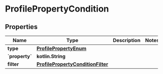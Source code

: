 
# ProfilePropertyCondition

## Properties
| Name | Type | Description | Notes |
| ------------ | ------------- | ------------- | ------------- |
| **type** | [**ProfilePropertyEnum**](ProfilePropertyEnum.md) |  |  |
| **&#x60;property&#x60;** | **kotlin.String** |  |  |
| **filter** | [**ProfilePropertyConditionFilter**](ProfilePropertyConditionFilter.md) |  |  |



